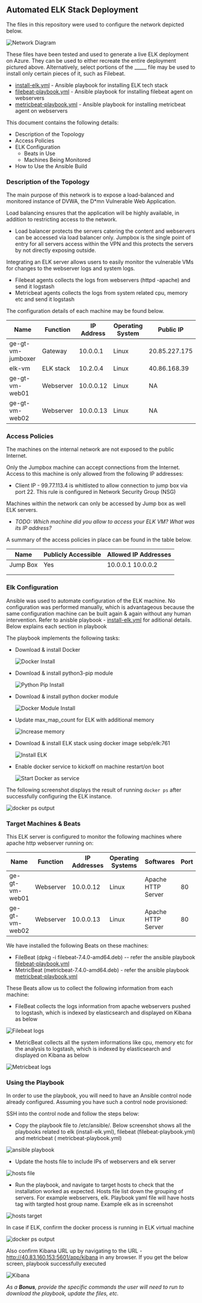 ## Automated ELK Stack Deployment

The files in this repository were used to configure the network depicted below.

![Network Diagram](Diagrams/Azure-Cloud-Security.png)

These files have been tested and used to generate a live ELK deployment on Azure. They can be used to either recreate the entire deployment pictured above. Alternatively, select portions of the _____ file may be used to install only certain pieces of it, such as Filebeat.

  - [install-elk.yml](https://github.com/dinshetty/ge-gt-elk-project/tree/main/Ansible/install-elk.yml) - Ansible playbook for installing ELK tech stack
  - [filebeat-playbook.yml](https://github.com/dinshetty/ge-gt-elk-project/tree/main/Ansible/filebeat-playbook.yml) - Ansible playbook for installing filebeat agent on webservers
  - [metricbeat-playbook.yml](https://github.com/dinshetty/ge-gt-elk-project/tree/main/Ansible/metricbeat-playbook.yml) - Ansible playbook for installing metricbeat agent on webservers
 
This document contains the following details:
- Description of the Topology
- Access Policies
- ELK Configuration
  - Beats in Use
  - Machines Being Monitored
- How to Use the Ansible Build


### Description of the Topology

The main purpose of this network is to expose a load-balanced and monitored instance of DVWA, the D*mn Vulnerable Web Application.

Load balancing ensures that the application will be highly available, in addition to restricting access to the network.
- Load balancer protects the servers catering the content and webservers can be accessed via load balancer only. Jumpbox is the single point of entry for all servers access within the VPN and this protects the servers by not directly exposing outside. 

Integrating an ELK server allows users to easily monitor the vulnerable VMs for changes to the webserver logs and system logs.
- Filebeat agents collects the logs from webservers (httpd -apache) and send it logstash
- Metricbeat agents collects the logs from system related cpu, memory etc and send it logstash

The configuration details of each machine may be found below.

| Name              | Function   | IP Address | Operating System |Public IP      |
|-------------------|------------|------------|------------------|--------------- 
| ge-gt-vm-jumboxer | Gateway    | 10.0.0.1   | Linux            | 20.85.227.175 |
| elk-vm            | ELK stack  | 10.2.0.4   | Linux            | 40.86.168.39  |
| ge-gt-vm-web01    | Webserver  | 10.0.0.12  | Linux            |  NA           |
| ge-gt-vm-web02    | Webserver  | 10.0.0.13  | Linux            |  NA           | 

### Access Policies

The machines on the internal network are not exposed to the public Internet. 

Only the Jumpbox machine can accept connections from the Internet. Access to this machine is only allowed from the following IP addresses:
- Client IP - 99.77.113.4 is whitlisted to allow connection to jump box via port 22. This rule is configured in Network Security Group (NSG)

Machines within the network can only be accessed by Jump box as well ELK servers.
- _TODO: Which machine did you allow to access your ELK VM? What was its IP address?_

A summary of the access policies in place can be found in the table below.

| Name     | Publicly Accessible | Allowed IP Addresses |
|----------|---------------------|----------------------|
| Jump Box | Yes                 | 10.0.0.1 10.0.0.2    |
|          |                     |                      |
|          |                     |                      |

### Elk Configuration

Ansible was used to automate configuration of the ELK machine. No configuration was performed manually, which is advantageous because the same configuration machine can be built again & again without any human intervention. Refer to anisble playbook - [install-elk.yml](https://github.com/dinshetty/ge-gt-elk-project/tree/main/Ansible/install-elk.yml) for aditional details. Below explains each section in playbook

The playbook implements the following tasks:
- Download & install Docker

  ![Docker Install](Images/install-docker.png)

- Download & install python3-pip module
  
  ![Python Pip Install](Images/install-pip.png)

- Download & install python docker module

  ![Docker Module Install](Images/install-docker-module.png)
   
- Update max_map_count for ELK with additional memory
  
  ![Increase memory](Images/elk-memory.png)

- Download & install ELK stack using docker image sebp/elk:761

  ![Install ELK](Images/install-elk-docker.png)
  
- Enable docker service to kickoff on machine restart/on boot

  ![Start Docker as service](Images/docker-boot.png)

The following screenshot displays the result of running `docker ps` after successfully configuring the ELK instance.

![docker ps output](Images/docker_ps_output.png)

### Target Machines & Beats
This ELK server is configured to monitor the following machines where apache http webserver running on:

| Name            | Function   | IP Addresses | Operating Systems   | Softwares           |  Port  |
|-----------------|---------------------------|---------------------|---------------------|--------|-------
| ge-gt-vm-web01  | Webserver  | 10.0.0.12    | Linux               |  Apache HTTP Server | 80     |
| ge-gt-vm-web02  | Webserver  | 10.0.0.13    | Linux               |  Apache HTTP Server | 80     | 


We have installed the following Beats on these machines:
- FileBeat (dpkg -i filebeat-7.4.0-amd64.deb) -- refer the ansible playbook [filebeat-playbook.yml](https://github.com/dinshetty/ge-gt-elk-project/tree/main/Ansible/filebeat-playbook.yml) 
- MetricBeat (metricbeat-7.4.0-amd64.deb) - refer the ansible playbook [metricbeat-playbook.yml](https://github.com/dinshetty/ge-gt-elk-project/tree/main/Ansible/metricbeat-playbook.yml) 

These Beats allow us to collect the following information from each machine:
- FileBeat collects the logs information from apache webservers pushed to logstash, which is indexed by elasticsearch and displayed on Kibana as below

![Filebeat logs](Images/filebeat-logs.png)

- MetricBeat collects all the system informations like cpu, memory etc for the analysis to logstash, which is indexed by elasticsearch and displayed on Kibana as below

![Metricbeat logs](Images/metricbeat-logs.png)

### Using the Playbook
In order to use the playbook, you will need to have an Ansible control node already configured. Assuming you have such a control node provisioned: 

SSH into the control node and follow the steps below:
- Copy the playbook file to /etc/ansible/. Below screenshot shows all the playbooks related to elk (install-elk.yml), filebeat (filebeat-playbook.yml) and metricbeat ( metricbeat-playbook.yml)

![ansible playbook](Images/ansible-copy.png)

- Update the hosts file to include IPs of webservers and elk server

![hosts file](Images/hosts-file.png)

- Run the playbook, and navigate to target hosts to check that the installation worked as expected. Hosts file list down the grouping of servers. For example webservers, elk. Playbook yaml file will have hosts tag with targted host group name. Example elk as in screenshot

![hosts target](Images/target-host.png)

In case if ELK, confirm the docker process is running in ELK virtual machine 

![docker ps output](Images/docker_ps_output.png)

Also confirm Kibana URL up by navigating to the URL - http://40.83.160.153:5601/app/kibana in any browser. If you get the below screen, playbook successfully executed

![Kibana](Images/kibana.png)


_As a **Bonus**, provide the specific commands the user will need to run to download the playbook, update the files, etc._
